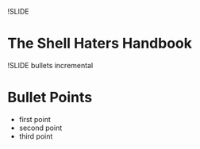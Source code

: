 !SLIDE
# The Shell Haters Handbook

!SLIDE bullets incremental
# Bullet Points #

* first point
* second point
* third point
